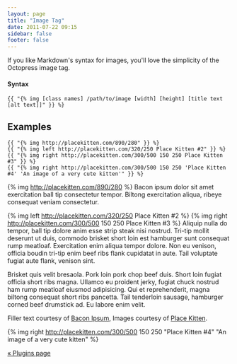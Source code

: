 ```yaml
---
layout: page
title: "Image Tag"
date: 2011-07-22 09:15
sidebar: false
footer: false
---
```


If you like Markdown's syntax for images, you'll love the simplicity of the Octopress image tag.

#### Syntax

    {{ "{% img [class names] /path/to/image [width] [height] [title text [alt text]]" }} %}

## Examples

    {{ "{% img http://placekitten.com/890/280" }} %}
    {{ "{% img left http://placekitten.com/320/250 Place Kitten #2" }} %}
    {{ "{% img right http://placekitten.com/300/500 150 250 Place Kitten #3" }} %}
    {{ "{% img right http://placekitten.com/300/500 150 250 'Place Kitten #4' 'An image of a very cute kitten'" }} %}

{% img http://placekitten.com/890/280 %}
Bacon ipsum dolor sit amet exercitation ball tip consectetur tempor. Biltong exercitation aliqua, ribeye consequat veniam consectetur.

{% img left http://placekitten.com/320/250 Place Kitten #2 %}
{% img right http://placekitten.com/300/500 150 250 Place Kitten #3 %}
Aliquip nulla do tempor, ball tip dolore anim esse strip steak nisi nostrud. Tri-tip mollit deserunt ut duis, commodo brisket short loin est hamburger sunt consequat rump meatloaf. Exercitation enim aliqua tempor dolore. Non eu venison, officia boudin tri-tip enim beef ribs flank cupidatat in aute. Tail voluptate fugiat aute flank, venison sint.

Brisket quis velit bresaola. Pork loin pork chop beef duis. Short loin fugiat officia short ribs magna. Ullamco eu proident jerky, fugiat chuck nostrud ham rump meatloaf eiusmod adipisicing. Qui et reprehenderit, magna biltong consequat short ribs pancetta. Tail tenderloin sausage, hamburger corned beef drumstick ad. Eu labore enim velit.

Filler text courtesy of [Bacon Ipsum](http://baconipsum.com), Images courtesy of [Place Kitten](http://placekitten.com).

{% img right http://placekitten.com/300/500 150 250 "Place Kitten #4" "An image of a very cute kitten" %}

[&laquo; Plugins page](/docs/plugins)
